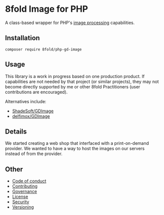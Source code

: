 # 8fold Image for PHP

A class-based wrapper for PHP's [image processing](https://www.php.net/manual/en/book.image.php) capabilities.

## Installation

```
composer require 8fold/php-gd-image
```

## Usage

This library is a work in progress based on one production product. If capabilities are not needed by that project (or similar projects), they may not become directly supported by me or other 8fold Practitioners (user contributions are encouraged). 

Alternatives include:

- [ShadeSoft/GDImage](https://github.com/ShadeSoft/GDImage/blob/8e34ebb4869d55ee585d2299c89d41e149d50910/src/Sizer.php)
- [delfimox/GDImage](https://github.com/delfimov/GDImage/blob/master/src/GDImage.php)

## Details

We started creating a web shop that interfaced with a print-on-demand provider. We wanted to have a way to host the images on our servers instead of from the provider.

## Other

- [Code of conduct](https://github.com/8fold/php-gd-image/blob/main/.github/CODE_OF_CONDUCT.md)
- [Contributing](https://github.com/8fold/php-gd-image/blob/main/.github/CONTRIBUTING.md)
- [Governance](https://github.com/8fold/php-gd-image/blob/main/.github/GOVERNANCE.md)
- [License](https://github.com/8fold/php-gd-image/blob/main/.github/LICENSE)
- [Security](https://github.com/8fold/php-gd-image/blob/main/.github/SECURITY.md)
- [Versioning](https://github.com/8fold/php-gd-image/blob/main/.github/VERSIONING.md)
